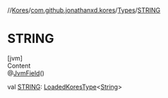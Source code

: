 //[Kores](../../index.md)/[com.github.jonathanxd.kores](../index.md)/[Types](index.md)/[STRING](-s-t-r-i-n-g.md)



# STRING  
[jvm]  
Content  
@[JvmField](https://kotlinlang.org/api/latest/jvm/stdlib/kotlin.jvm/-jvm-field/index.html)()  
  
val [STRING](-s-t-r-i-n-g.md): [LoadedKoresType](../../com.github.jonathanxd.kores.type/-loaded-kores-type/index.md)<[String](https://kotlinlang.org/api/latest/jvm/stdlib/kotlin/-string/index.html)>  



